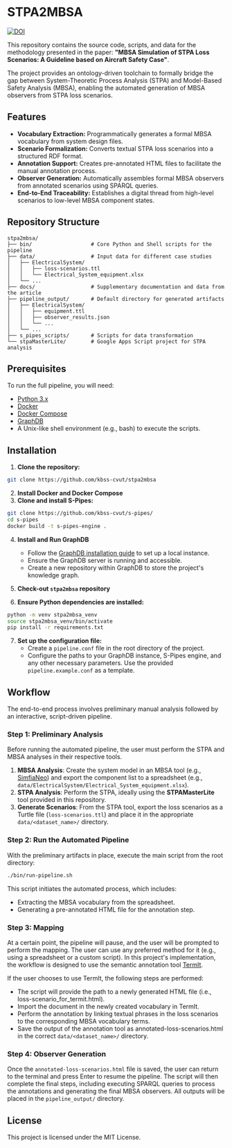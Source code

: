 # STPA2MBSA
[![DOI](https://zenodo.org/badge/DOI/10.5281/zenodo.15729580.svg)](https://doi.org/10.5281/zenodo.15729580)

This repository contains the source code, scripts, and data for the methodology presented in the paper: **"MBSA Simulation of STPA Loss Scenarios: A Guideline based on Aircraft Safety Case"**.
  
The project provides an ontology-driven toolchain to formally bridge the gap between System-Theoretic Process Analysis (STPA) and Model-Based Safety Analysis (MBSA), enabling the automated generation of MBSA observers from STPA loss scenarios.  

## Features
  

- **Vocabulary Extraction:** Programmatically generates a formal MBSA vocabulary from system design files.    
- **Scenario Formalization:** Converts textual STPA loss scenarios into a structured RDF format.    
- **Annotation Support:** Creates pre-annotated HTML files to facilitate the manual annotation process.    
- **Observer Generation:** Automatically assembles formal MBSA observers from annotated scenarios using SPARQL queries.    
- **End-to-End Traceability:** Establishes a digital thread from high-level scenarios to low-level MBSA component states.

## Repository Structure  
  

    stpa2mbsa/  
    ├── bin/                   # Core Python and Shell scripts for the pipeline  
    ├── data/                  # Input data for different case studies  
    │   ├── ElectricalSystem/  
    │   │   ├── loss-scenarios.ttl  
    │   │   └── Electrical_System_equipment.xlsx
    │   └── ...  
    ├── docs/                  # Supplementary documentation and data from the article  
    ├── pipeline_output/       # Default directory for generated artifacts  
    │   ├── ElectricalSystem/  
    │   │   ├── equipment.ttl  
    │   │   ├── observer_results.json  
    │   │   └── ...  
    │   └── ...  
    ├── s_pipes_scripts/       # Scripts for data transformation  
    └── stpaMasterLite/        # Google Apps Script project for STPA analysis  

  
## Prerequisites  
  
To run the full pipeline, you will need:  

- [Python 3.x](https://www.python.org/downloads/)
- [Docker](https://www.docker.com/)
- [Docker Compose](https://docs.docker.com/compose/)
- [GraphDB](https://www.ontotext.com/products/graphdb/)
- A Unix-like shell environment (e.g., bash) to execute the scripts.  
    
## Installation 

 
  
 

1. **Clone the repository:**
```bash
git clone https://github.com/kbss-cvut/stpa2mbsa 
```
2. **Install Docker and Docker Compose**
3. **Clone and install S-Pipes:**
```bash
git clone https://github.com/kbss-cvut/s-pipes/
cd s-pipes
docker build -t s-pipes-engine .
```
4. **Install and Run GraphDB**
   - Follow the [GraphDB installation guide](https://www.ontotext.com/products/graphdb/installation/) to set up a local instance.
   - Ensure the GraphDB server is running and accessible.
   - Create a new repository within GraphDB to store the project's knowledge graph.

5. **Check-out `stpa2mbsa` repository**
6. **Ensure Python dependencies are installed:**
```bash 
python -m venv stpa2mbsa_venv
source stpa2mbsa_venv/bin/activate
pip install -r requirements.txt
```
7. **Set up the configuration file:**
   - Create a `pipeline.conf` file in the root directory of the project.
   - Configure the paths to your GraphDB instance, S-Pipes engine, and any other necessary parameters. Use the provided `pipeline.example.conf` as a template.
  
## Workflow
The end-to-end process involves preliminary manual analysis followed by an interactive, script-driven pipeline.

### Step 1: Preliminary Analysis
Before running the automated pipeline, the user must perform the STPA and MBSA analyses in their respective tools.
1.  **MBSA Analysis**: Create the system model in an MBSA tool (e.g., [SimfiaNeo](https://www.protect.airbus.com/safety/simfianeo/)) and export the component list to a spreadsheet (e.g., `data/ElectricalSystem/Electrical_System_equipment.xlsx`).
2.  **STPA Analysis**: Perform the STPA, ideally using the **STPAMasterLite** tool provided in this repository.
3.  **Generate Scenarios**: From the STPA tool, export the loss scenarios as a Turtle file (`loss-scenarios.ttl`) and place it in the appropriate `data/<dataset_name>/` directory.

### Step 2: Run the Automated Pipeline

With the preliminary artifacts in place, execute the main script from the root directory:

```bash
./bin/run-pipeline.sh
```
This script initiates the automated process, which includes:
- Extracting the MBSA vocabulary from the spreadsheet.
- Generating a pre-annotated HTML file for the annotation step.

### Step 3: Mapping
At a certain point, the pipeline will pause, and the user will be prompted to perform the mapping. The user can use any preferred method for it (e.g., using a spreadsheet or a custom script). In this project's implementation, the workflow is designed to use the semantic annotation tool [TermIt](https://github.com/kbss-cvut/termit).

If the user chooses to use TermIt, the following steps are performed:

- The script will provide the path to a newly generated HTML file (i.e., loss-scenario_for_termit.html).
- Import the document in the newly created vocabulary in TermIt.
- Perform the annotation by linking textual phrases in the loss scenarios to the corresponding MBSA vocabulary terms.
- Save the output of the annotation tool as annotated-loss-scenarios.html in the correct `data/<dataset_name>/` directory.

### Step 4: Observer Generation
Once the `annotated-loss-scenarios.html` file is saved, the user can return to the terminal and press Enter to resume the pipeline. The script will then complete the final steps, including executing SPARQL queries to process the annotations and generating the final MBSA observers. All outputs will be placed in the `pipeline_output/` directory.
## License  

This project is licensed under the MIT License.
